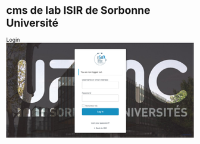 # cms de lab ISIR de Sorbonne Université

Login
![](https://github.com/zzyviolette/Wordpress---CMS-de-lab-ISIR/raw/master/Screenshots/login.png)
